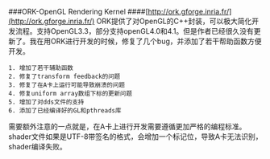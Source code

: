 ###ORK-OpenGL Rendering Kernel
####[http://ork.gforge.inria.fr/](http://ork.gforge.inria.fr/)
ORK提供了对OpenGL的C++封装，可以极大简化开发流程。支持OpenGL3.3，部分支持openGL4.0和4.1。但是作者已经很久没有更新了。我在用ORK进行开发的时候，修复了几个bug，并添加了若干帮助函数方便开发。

    1. 增加了若干辅助函数
    2. 修复了transform feedback的问题
    3. 修复了在A卡上运行可能导致崩溃的问题
    4. 修复uniform array数组下标的更新问题
    5. 增加了对dds文件的支持
    6. 添加了已经编译好的GL和pthreads库

需要额外注意的一点就是，在A卡上进行开发需要遵循更加严格的编程标准。shader文件如果是UTF-8带签名的格式，会增加一个标记位，导致A卡无法识别，shader编译失败。
